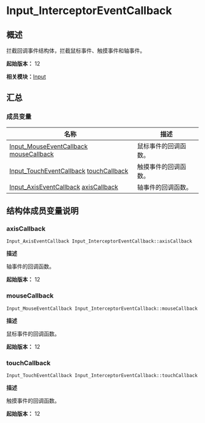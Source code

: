 # Input_InterceptorEventCallback


## 概述

拦截回调事件结构体，拦截鼠标事件、触摸事件和轴事件。

**起始版本：** 12

**相关模块：**[Input](input.md)


## 汇总


### 成员变量

| 名称 | 描述 | 
| -------- | -------- |
| [Input_MouseEventCallback](input.md#input_mouseeventcallback) [mouseCallback](#mousecallback) | 鼠标事件的回调函数。  | 
| [Input_TouchEventCallback](input.md#input_toucheventcallback) [touchCallback](#touchcallback) | 触摸事件的回调函数。  | 
| [Input_AxisEventCallback](input.md#input_axiseventcallback) [axisCallback](#axiscallback) | 轴事件的回调函数。  | 


## 结构体成员变量说明


### axisCallback

```
Input_AxisEventCallback Input_InterceptorEventCallback::axisCallback
```
**描述**

轴事件的回调函数。

**起始版本：** 12


### mouseCallback

```
Input_MouseEventCallback Input_InterceptorEventCallback::mouseCallback
```
**描述**

鼠标事件的回调函数。

**起始版本：** 12


### touchCallback

```
Input_TouchEventCallback Input_InterceptorEventCallback::touchCallback
```
**描述**

触摸事件的回调函数。

**起始版本：** 12
